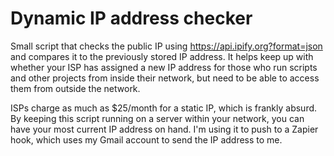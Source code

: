 # Dynamic IP address checker

Small script that checks the public IP using https://api.ipify.org?format=json and compares it to the previously stored IP address. It helps keep up with whether your ISP has assigned a new IP address for those who run scripts and other projects from inside their network, but need to be able to access them from outside the network.

ISPs charge as much as $25/month for a static IP, which is frankly absurd. By keeping this script running on a server within your network, you can have your most current IP address on hand. I'm using it to push to a Zapier hook, which uses my Gmail account to send the IP address to me.